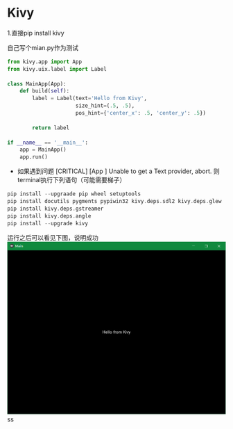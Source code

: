 

# Kivy
1.直接pip install kivy

自己写个mian.py作为测试
```py
from kivy.app import App
from kivy.uix.label import Label

class MainApp(App):
    def build(self):
        label = Label(text='Hello from Kivy',
                      size_hint=(.5, .5),
                      pos_hint={'center_x': .5, 'center_y': .5})

        return label

if __name__ == '__main__':
    app = MainApp()
    app.run()
```


- 如果遇到问题 [CRITICAL] [App         ] Unable to get a Text provider, abort.
则terminal执行下列语句（可能需要梯子）
```c
pip install --upgraade pip wheel setuptools
pip install docutils pygments pypiwin32 kivy.deps.sdl2 kivy.deps.glew
pip install kivy.deps.gstreamer
pip install kivy.deps.angle
pip install --upgrade kivy
```

运行之后可以看见下图，说明成功
![avatar](img/kivySuccess.png)
ss
